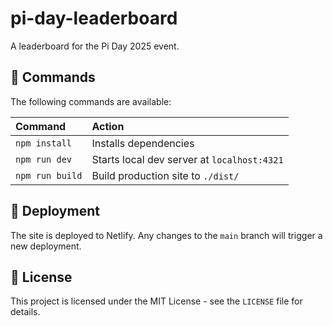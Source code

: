 # pi-day-leaderboard

A leaderboard for the Pi Day 2025 event.

## 🧞 Commands

The following commands are available:

| Command                   | Action                                           |
| :------------------------ | :----------------------------------------------- |
| `npm install`             | Installs dependencies                            |
| `npm run dev`             | Starts local dev server at `localhost:4321`      |
| `npm run build`           | Build production site to `./dist/`               |

## 🚀 Deployment

The site is deployed to Netlify. Any changes to the `main` branch will trigger a new deployment.

## 📝 License

This project is licensed under the MIT License - see the `LICENSE` file for details.
